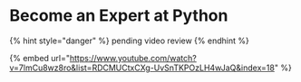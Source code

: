 # Become an Expert at Python



{% hint style="danger" %}
pending video review
{% endhint %}

{% embed url="https://www.youtube.com/watch?v=7lmCu8wz8ro&list=RDCMUCtxCXg-UvSnTKPOzLH4wJaQ&index=18" %}



